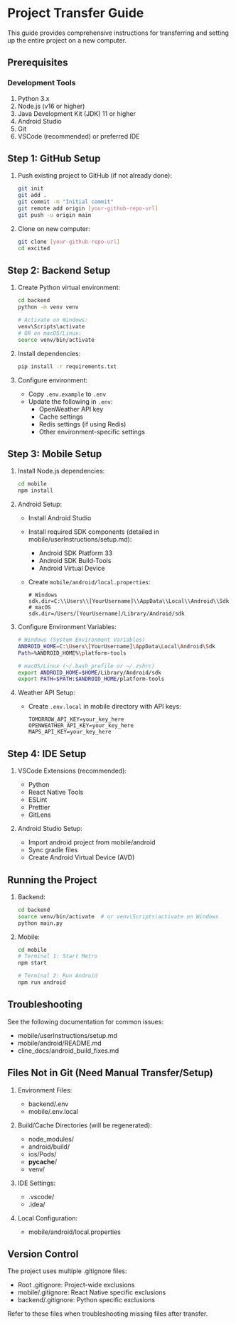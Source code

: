 # Project Transfer Guide

This guide provides comprehensive instructions for transferring and setting up the entire project on a new computer.

## Prerequisites

### Development Tools
1. Python 3.x
2. Node.js (v16 or higher)
3. Java Development Kit (JDK) 11 or higher
4. Android Studio
5. Git
6. VSCode (recommended) or preferred IDE

## Step 1: GitHub Setup

1. Push existing project to GitHub (if not already done):
   ```bash
   git init
   git add .
   git commit -m "Initial commit"
   git remote add origin [your-github-repo-url]
   git push -u origin main
   ```

2. Clone on new computer:
   ```bash
   git clone [your-github-repo-url]
   cd excited
   ```

## Step 2: Backend Setup

1. Create Python virtual environment:
   ```bash
   cd backend
   python -m venv venv
   
   # Activate on Windows:
   venv\Scripts\activate
   # OR on macOS/Linux:
   source venv/bin/activate
   ```

2. Install dependencies:
   ```bash
   pip install -r requirements.txt
   ```

3. Configure environment:
   - Copy `.env.example` to `.env`
   - Update the following in `.env`:
     * OpenWeather API key
     * Cache settings
     * Redis settings (if using Redis)
     * Other environment-specific settings

## Step 3: Mobile Setup

1. Install Node.js dependencies:
   ```bash
   cd mobile
   npm install
   ```

2. Android Setup:
   - Install Android Studio
   - Install required SDK components (detailed in mobile/userInstructions/setup.md):
     * Android SDK Platform 33
     * Android SDK Build-Tools
     * Android Virtual Device
   
   - Create `mobile/android/local.properties`:
     ```properties
     # Windows
     sdk.dir=C:\\Users\\[YourUsername]\\AppData\\Local\\Android\\Sdk
     # macOS
     sdk.dir=/Users/[YourUsername]/Library/Android/sdk
     ```

3. Configure Environment Variables:
   ```bash
   # Windows (System Environment Variables)
   ANDROID_HOME=C:\Users\[YourUsername]\AppData\Local\Android\Sdk
   Path=%ANDROID_HOME%\platform-tools

   # macOS/Linux (~/.bash_profile or ~/.zshrc)
   export ANDROID_HOME=$HOME/Library/Android/sdk
   export PATH=$PATH:$ANDROID_HOME/platform-tools
   ```

4. Weather API Setup:
   - Create `.env.local` in mobile directory with API keys:
     ```
     TOMORROW_API_KEY=your_key_here
     OPENWEATHER_API_KEY=your_key_here
     MAPS_API_KEY=your_key_here
     ```

## Step 4: IDE Setup

1. VSCode Extensions (recommended):
   - Python
   - React Native Tools
   - ESLint
   - Prettier
   - GitLens

2. Android Studio Setup:
   - Import android project from mobile/android
   - Sync gradle files
   - Create Android Virtual Device (AVD)

## Running the Project

1. Backend:
   ```bash
   cd backend
   source venv/bin/activate  # or venv\Scripts\activate on Windows
   python main.py
   ```

2. Mobile:
   ```bash
   cd mobile
   # Terminal 1: Start Metro
   npm start
   
   # Terminal 2: Run Android
   npm run android
   ```

## Troubleshooting

See the following documentation for common issues:
- mobile/userInstructions/setup.md
- mobile/android/README.md
- cline_docs/android_build_fixes.md

## Files Not in Git (Need Manual Transfer/Setup)

1. Environment Files:
   - backend/.env
   - mobile/.env.local

2. Build/Cache Directories (will be regenerated):
   - node_modules/
   - android/build/
   - ios/Pods/
   - __pycache__/
   - venv/

3. IDE Settings:
   - .vscode/
   - .idea/

4. Local Configuration:
   - mobile/android/local.properties

## Version Control

The project uses multiple .gitignore files:
- Root .gitignore: Project-wide exclusions
- mobile/.gitignore: React Native specific exclusions
- backend/.gitignore: Python specific exclusions

Refer to these files when troubleshooting missing files after transfer.

